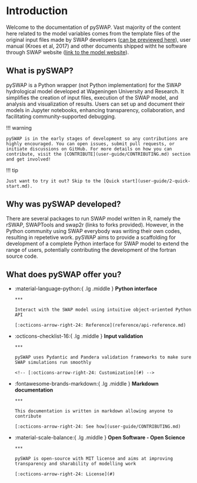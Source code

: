 # Introduction

Welcome to the documentation of pySWAP. Vast majority of the content here related to the model variables comes from the template files of the original input files made by SWAP developers ([can be previewed here](wiki/input-files/1-input-files.md)), user manual (Kroes et al, 2017) and other documents shipped witht he software through SWAP website ([link to the model website](https://www.swap.alterra.nl/)).

## What is pySWAP?

pySWAP is a Python wrapper (not Python implementation) for the SWAP hydrological model developed at Wageningen University and Research. It simplifies the creation of input files, execution of the SWAP model, and analysis and visualization of results. Users can set up and document their models in Jupyter notebooks, enhancing transparency, collaboration, and facilitating community-supported debugging.

!!! warning

    pySWAP is in the early stages of development so any contributions are highly encouraged. You can open issues, submit pull requests, or initiate discussions on GitHub. For more details on how you can contribute, visit the [CONTRIBUTE](user-guide/CONTRIBUTING.md) section and get involved!

!!! tip

    Just want to try it out? Skip to the [Quick start](user-guide/2-quick-start.md).

## Why was pySWAP developed?

There are several packages to run SWAP model written in R, namely the rSWAP, SWAPTools and swap2r (links to forks provided). However, in the Python community using SWAP everybody was writing their own codes, resulting in repetetive work. pySWAP aims to provide a scaffolding for development of a complete Python interface for SWAP model to extend the range of users, potentially contributing the development of the fortran source code.

## What does pySWAP offer you?

<div class="grid cards" markdown>

- :material-language-python:{ .lg .middle } **Python interface**

      ***

      Interact with the SWAP model using intuitive object-oriented Python API

      [:octicons-arrow-right-24: Reference](reference/api-reference.md)

- :octicons-checklist-16:{ .lg .middle } **Input validation**

      ***

      pySWAP uses Pydantic and Pandera validation frameworks to make sure
      SWAP simulations run smoothly

      <!-- [:octicons-arrow-right-24: Customization](#) -->

- :fontawesome-brands-markdown:{ .lg .middle } **Markdown documentation**

      ***

      This documentation is written in markdown allowing anyone to contribute

      [:octicons-arrow-right-24: See how](user-guide/CONTRIBUTING.md)

- :material-scale-balance:{ .lg .middle } **Open Software - Open Science**

      ***

      pySWAP is open-source with MIT license and aims at improving
      transparency and sharability of modelling work

      [:octicons-arrow-right-24: License](#)

</div>
